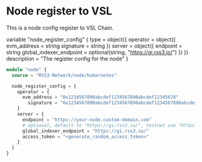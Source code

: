 # Node register to VSL

This is a node config register to VSL Chain.

variable "node_register_config" {
type = object({
operator = object({
evm_address = string
signature = string
})
server = object({
endpoint = string
global_indexer_endpoint = optional(string, "https://gi.rss3.io/")
})
})
description = "The register config for the node"
}

```terraform
module "node" {
  source = "RSS3-Network/node/kubernetes"

  node_register_config = {
    operator = {
      evm_address = "0x1234567890abcdef1234567890abcdef12345678"
        signature = "0x1234567890abcdef1234567890abcdef1234567890abcdef1234567890abcdef"
    }
    server = {
      endpoint = "https://your-node.custom-domain.com"
      # optional, default to "https://gi.rss3.io/", testnet use "https://gi.rss3.dev/"
      global_indexer_endpoint = "https://gi.rss3.io/"
      access_token = "<generate_random_access_token>"
    }
  }
}
```
